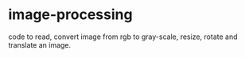 # image-processing
code to read, convert image from rgb to gray-scale, resize, rotate and translate an image.
